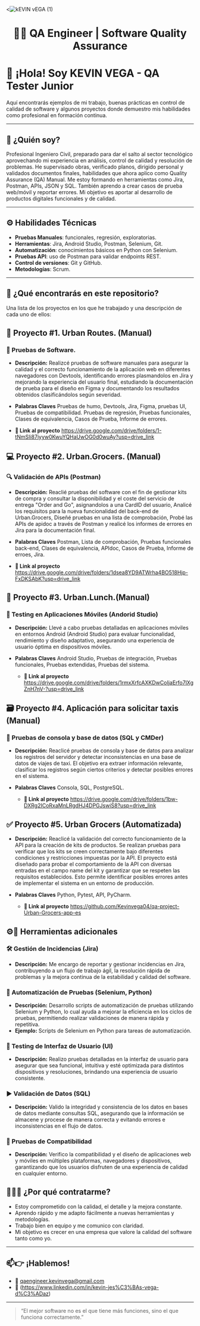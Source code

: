 <![kEVIN vEGA (1)](https://github.com/user-attachments/assets/972ea3fb-79e9-435d-a69e-5792655ec20f)

<h1 align="center">👨‍💻 QA Engineer | Software Quality Assurance</h1>

# 👋 ¡Hola! Soy KEVIN VEGA - QA Tester Junior

Aquí encontrarás ejemplos de mi trabajo, buenas prácticas en control de calidad de software y algunos proyectos donde demuestro mis habilidades como profesional en formación continua.

---

## 🎯 ¿Quién soy?

Profesional Ingeniero Civil, preparado para dar el salto al sector tecnológico aprovechando mi experiencia en análisis, control de calidad y resolución de problemas. He supervisado obras, verificado planos, dirigido personal y validados documentos finales, habilidades que ahora aplico como Quality Assurance (QA) Manual. Me estoy formando en herramientas como Jira, Postman, APIs, JSON y SQL. También aprendo a crear casos de prueba web/móvil y reportar errores. Mi objetivo es aportar al desarrollo de productos digitales funcionales y de calidad.

---

## ⚙️ Habilidades Técnicas

- **Pruebas Manuales**: funcionales, regresión, exploratorias.
- **Herramientas**: Jira, Android Studio, Postman, Selenium, Git.
- **Automatización**: conocimientos básicos en Python con Selenium.
- **Pruebas API**: uso de Postman para validar endpoints REST.
- **Control de versiones**: Git y GitHub.
- **Metodologías**: Scrum.

---

## 📁 ¿Qué encontrarás en este repositorio?
Una lista de los proyectos en los que he trabajado y una descripción de cada uno de ellos:

## 🧠 Proyecto #1. Urban Routes. (Manual)

### 📝 Pruebas de Software.
   - **Descripción:** Realizcé pruebas de software manuales para asegurar la calidad y el correcto funcionamiento de la aplicación web en diferentes navegadores con Devtools, identificando errores plasmandolos en Jira y mejorando la experiencia del usuario final, estudiando la documentación de prueba para el diseño en Figma y documentando los resultados obtenidos clasificándolos según severidad.
     
   - **Palabras Claves**
      Pruebas de humo, Devtools, Jira, Figma, pruebas UI, Pruebas de compatibilidad. Pruebas de regresión, Pruebas funcionales, Clases de equivalencia, Casos de Prueba, Informe de errores.

  - **📁 Link al proyecto**
      https://drive.google.com/drive/folders/1-tNmSIi87iyyw0KwuYQHaUwOG0d0wuAy?usp=drive_link 
     
## 💻 Proyecto #2. Urban.Grocers. (Manual)

### 🔍 Validación de APIs (Postman)
   - **Descripción:** Reaclié pruebas del software con el fin de gestionar kits de compra y consultar la disponibilidad y el coste del servicio de entrega "Order and Go", asignandolos a una CardID del usuario, Analicé los requisitos para la nueva funcionalidad del back-end de Urban.Grocers, Diseñé pruebas en una lista de comprobación, Probé las APIs de apidoc a través de Postman y realicé los informes de errores en Jira para la documentación final.

   - **Palabras Claves**
      Postman, Lista de comprobación, Pruebas funcionales back-end, Clases de equivalencia, APIdoc, Casos de Prueba, Informe de erroes, Jira.
     
 - **📁 Link al proyecto**
     https://drive.google.com/drive/folders/1dsea8YD9ATWrha4BO518Hjp-FxDKSAbK?usp=drive_link 
 
## 🔧 Proyecto #3. Urban.Lunch.(Manual)

### 📱 Testing en Aplicaciones Móviles (Andorid Studio)
   - **Descripción:** Llevé a cabo pruebas detalladas en aplicaciones móviles en entornos Android (Android Studio) para evaluar funcionalidad, rendimiento y diseño adaptativo, asegurando una experiencia de usuario óptima en dispositivos móviles. 

 - **Palabras Claves**
       Android Studio, Pruebas de integración, Pruebas funcionales, Pruebas extendidas, Pruebas del sistema.

    - **📁 Link al proyecto**
      https://drive.google.com/drive/folders/1rmxXrfcAXKDwCoIjaErfo7lXgZnH7nV-?usp=drive_link

## 🗃️ Proyecto #4. Aplicación para solicitar taxis (Manual)

### 🔄 Pruebas de consola y base de datos (SQL y CMDer)
   - **Descripción:** Reaclicé pruebas de consola y base de datos para analizar los registros del servidor y detectar inconsistencias en una base de datos de viajes de taxi. El objetivo era extraer información relevante, clasificar los registros según ciertos criterios y detectar posibles errores en el sistema.

 - **Palabras Claves**
       Consola, SQL, PostgreSQL.

    - **📁 Link al proyecto**
      https://drive.google.com/drive/folders/1bw-DXRg2ICoRxaMnLRgdHJ4DPGJswiS8?usp=drive_link

## ✅ Proyecto #5. Urban Grocers (Automatizada)
 - **Descripción:** Reaclicé la validación del correcto funcionamiento de la API para la creación de kits de productos. Se realizan pruebas para verificar que los kits se creen correctamente bajo diferentes condiciones y restricciones impuestas por la API. El proyecto está diseñado para probar el comportamiento de la API con diversas entradas en el campo name del kit y garantizar que se respeten las requisitos establecidos. Esto permite identificar posibles errores antes de implementar el sistema en un entorno de producción.

 - **Palabras Claves**
       Python, Pytest, API, PyCharm.

    - **📁 Link al proyecto**
      https://github.com/Kevinvega04/qa-project-Urban-Grocers-app-es

  ## ⚙️🔧 Herramientas adicionales 
  
### 🛠️ Gestión de Incidencias (Jira)
   - **Descripción:** Me encargo de reportar y gestionar incidencias en Jira, contribuyendo a un flujo de trabajo ágil, la resolución rápida de problemas y la mejora continua de la estabilidad y calidad del software.
   
### 🤖 Automatización de Pruebas (Selenium, Python)
   - **Descripción:** Desarrollo scripts de automatización de pruebas utilizando Selenium y Python, lo cual ayuda a mejorar la eficiencia en los ciclos de pruebas, permitiendo realizar validaciones de manera rápida y repetitiva.
   - **Ejemplo:** Scripts de Selenium en Python para tareas de automatización.
  
### 🎨 Testing de Interfaz de Usuario (UI)
   - **Descripción:** Realizo pruebas detalladas en la interfaz de usuario para asegurar que sea funcional, intuitiva y esté optimizada para distintos dispositivos y resoluciones, brindando una experiencia de usuario consistente.
   
### ▶️ Validación de Datos (SQL)
   - **Descripción:** Valido la integridad y consistencia de los datos en bases de datos mediante consultas SQL, asegurando que la información se almacene y procese de manera correcta y evitando errores e inconsistencias en el flujo de datos.
  
### 🧰 Pruebas de Compatibilidad
   - **Descripción:** Verifico la compatibilidad y el diseño de aplicaciones web y móviles en múltiples plataformas, navegadores y dispositivos, garantizando que los usuarios disfruten de una experiencia de calidad en cualquier entorno.
   
## 💼👨‍💻 ¿Por qué contratarme?

- Estoy comprometido con la calidad, el detalle y la mejora constante.
- Aprendo rápido y me adapto fácilmente a nuevas herramientas y metodologías.
- Trabajo bien en equipo y me comunico con claridad.
- Mi objetivo es crecer en una empresa que valore la calidad del software tanto como yo.

---

## 📫👉 ¡Hablemos!

- 📧 qaengineer.kevinvega@gmail.com 
- 💼 (https://www.linkedin.com/in/kevin-jes%C3%BAs-vega-d%C3%ADaz)
  
---

> “El mejor software no es el que tiene más funciones, sino el que funciona correctamente.”
